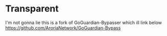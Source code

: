 # Transparent

I'm not gonna lie this is a fork of GoGuardian-Bypasser which ill link below
https://github.com/AroriaNetwork/GoGuardian-Bypass
